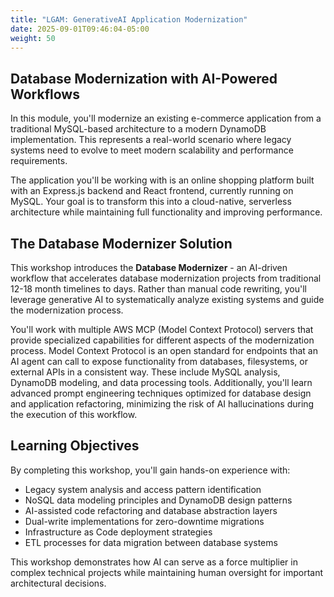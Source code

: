 ```yaml
---
title: "LGAM: GenerativeAI Application Modernization"
date: 2025-09-01T09:46:04-05:00
weight: 50
---
```


## Database Modernization with AI-Powered Workflows

In this module, you'll modernize an existing e-commerce application from a traditional MySQL-based architecture to a modern DynamoDB implementation. This represents a real-world scenario where legacy systems need to evolve to meet modern scalability and performance requirements.

The application you'll be working with is an online shopping platform built with an Express.js backend and React frontend, currently running on MySQL. Your goal is to transform this into a cloud-native, serverless architecture while maintaining full functionality and improving performance.

## The Database Modernizer Solution

This workshop introduces the **Database Modernizer** - an AI-driven workflow that accelerates database modernization projects from traditional 12-18 month timelines to days. Rather than manual code rewriting, you'll leverage generative AI to systematically analyze existing systems and guide the modernization process.

You'll work with multiple AWS MCP (Model Context Protocol) servers that provide specialized capabilities for different aspects of the modernization process. Model Context Protocol is an open standard for endpoints that an AI agent can call to expose functionality from databases, filesystems, or external APIs in a consistent way. These include MySQL analysis, DynamoDB modeling, and data processing tools. Additionally, you'll learn advanced prompt engineering techniques optimized for database design and application refactoring, minimizing the risk of AI hallucinations during the execution of this workflow.

## Learning Objectives

By completing this workshop, you'll gain hands-on experience with:
- Legacy system analysis and access pattern identification
- NoSQL data modeling principles and DynamoDB design patterns
- AI-assisted code refactoring and database abstraction layers
- Dual-write implementations for zero-downtime migrations
- Infrastructure as Code deployment strategies
- ETL processes for data migration between database systems

This workshop demonstrates how AI can serve as a force multiplier in complex technical projects while maintaining human oversight for important architectural decisions.
